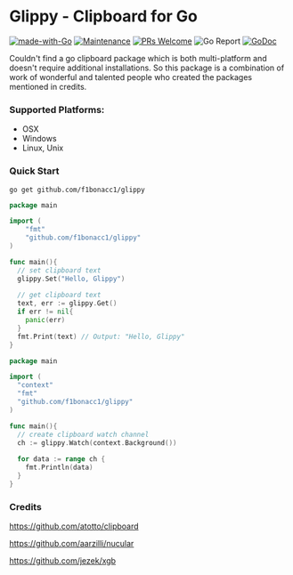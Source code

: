 # Glippy - Clipboard for Go

[![made-with-Go](https://img.shields.io/badge/Made%20with-Go-1f425f.svg)](https://go.dev/) [![Maintenance](https://img.shields.io/badge/Maintained%3F-yes-green.svg)](https://GitHub.com/f1bonacc1/glippy/graphs/commit-activity) [![PRs Welcome](https://img.shields.io/badge/PRs-welcome-brightgreen.svg?style=flat-square)](http://makeapullrequest.com) ![Go Report](https://goreportcard.com/badge/github.com/F1bonacc1/glippy) [![GoDoc](https://godoc.org/github.com/f1bonacc1/glippy?status.svg)](http://godoc.org/github.com/f1bonacc1/glippy)

Couldn't find a go clipboard package which is both multi-platform and doesn't require additional installations. So this package is a combination of work of wonderful and talented people who created the packages mentioned in credits.

### Supported Platforms:

- OSX
- Windows
- Linux, Unix

### Quick Start

```shell
go get github.com/f1bonacc1/glippy
```



```go
package main

import (
	"fmt"
	"github.com/f1bonacc1/glippy"
)

func main(){
  // set clipboard text
  glippy.Set("Hello, Glippy")
  
  // get clipboard text
  text, err := glippy.Get()
  if err != nil{
    panic(err)
  }
  fmt.Print(text) // Output: "Hello, Glippy"
}
```


```go
package main

import (
  "context"
  "fmt"
  "github.com/f1bonacc1/glippy"
)

func main(){
  // create clipboard watch channel
  ch := glippy.Watch(context.Background())
	
  for data := range ch {
    fmt.Println(data)
  }
}
```


### Credits

https://github.com/atotto/clipboard

https://github.com/aarzilli/nucular

https://github.com/jezek/xgb